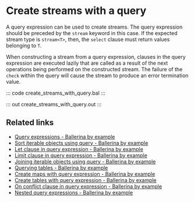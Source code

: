 # Create streams with a query

A query expression can be used to create streams. The query expression should be preceded by the `stream` keyword in this case. If the expected stream type is `stream<T>`, then, the `select` clause must return values belonging to `T`.

When constructing a stream from a query expression, clauses in the query expression are executed lazily that are called as a result of the next operations being performed on the constructed stream. The failure of the `check` within the query will cause the stream to produce an error termination value.

::: code create_streams_with_query.bal :::

::: out create_streams_with_query.out :::

## Related links
- [Query expressions - Ballerina by example](/learn/by-example/query-expressions)
- [Sort iterable objects using query - Ballerina by example](/learn/by-example/sort-iterable-objects)
- [Let clause in query expression - Ballerina by example](/learn/by-example/let-clause)
- [Limit clause in query expression - Ballerina by example](/learn/by-example/limit-clause)
- [Joining iterable objects using query - Ballerina by example](/learn/by-example/joining-iterable-objects)
- [Querying tables - Ballerina by example](/learn/by-example/querying-tables)
- [Create maps with query expression - Ballerina by example](/learn/by-example/create-maps-with-query)
- [Create tables with query expression - Ballerina by example](/learn/by-example/create-tables-with-query)
- [On conflict clause in query expression - Ballerina by example](/learn/by-example/on-conflict-clause)
- [Nested query expressions - Ballerina by example](/learn/by-example/nested-query-expressions)